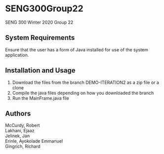 # SENG300Group22
SENG 300 Winter 2020 Group 22

## System Requirements
Ensure that the user has a form of Java installed for use of the system application.

## Installation and Usage
1. Download the files from the branch DEMO-ITERATION2 as a zip file or a clone <br/>
2. Compile the java files depending on how you downloaded the branch
3. Run the MainFrame.java file

## Authors
McCurdy, Robert <br/>
Lakhani, Ejaaz <br/>
Jelinek, Jan <br/>
Erinle, Ayokolade Emmanuel <br/>
Gingrich, Richard
